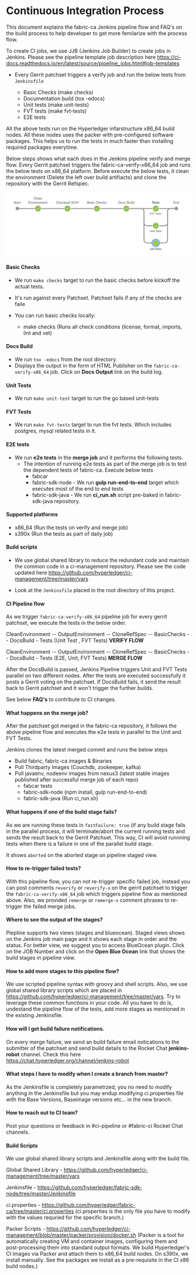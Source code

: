 # Continuous Integration Process

This document explains the fabric-ca Jenkins pipeline flow and FAQ's on the build process to help developer to get more femilarize with the process flow.

To create CI jobs, we use JJB (Jenkins Job Builder) to create jobs in Jenkins. Please see the pipeline template job description here https://ci-docs.readthedocs.io/en/latest/source/pipeline_jobs.html#job-templates

- Every Gerrit patchset triggers a verify job and run the below tests from `Jenkinsfile`

    - Basic Checks (make checks)
    - Documentation build (tox -edocs)
    - Unit tests (make unit-tests)
    - FVT tests (make fvt-tests)
    - E2E tests

All the above tests run on the Hyperledger infarstructure x86_64 build nodes. All these nodes uses the packer with pre-configured software packages. This helps us to run the tests in much faster than installing required packages everytime.

Below steps shows what each does in the Jenkins pipeline verify and merge flow. Every Gerrit patchset triggers the fabric-ca-verify-x86_64 job and runs the below tests on x86_64 platform. Before execute the below tests, it clean the environment (Delete the left over build artifiacts) and clone the repository with the Gerrit Refspec.

![](1.png)

#### Basic Checks

- We run `make checks` target to run the basic checks before kickoff the actual tests.
- It's run against every Patchset. Patchset fails if any of the checks are faile
- You can run basic checks locally:

    - make checks (Runs all check conditions (license, format, imports, lint and vet)

#### Docs Build

- We run `tox -edocs` from the root directory.
- Displays the output in the form of HTML Publisher on the `fabric-ca-verify-x86_64` job. Click on **Docs Output** link on the build log.

#### Unit Tests

- We run `make unit-test` target to run the go based unit-tests

#### FVT Tests

- We run `make fvt-tests` target to run the fvt tests. Which includes postgres, mysql related tests in it.

#### E2E tests

- We run **e2e tests** in the **merge job** and it performs the following tests.
    - The intention of running e2e tests as part of the merge job is to test the dependent tests of fabric-ca. Execute below tests
        - fabcar
        - fabric-sdk-node - We run **gulp run-end-to-end** target which executes most of the end to end tests
        - fabric-sdk-java - We run **ci_run.sh** script pre-baked in fabric-sdk-java repository.

#### Supported platforms

- x86_64 (Run the tests on verify and merge job)
- s390x (Run the tests as part of daily job)

#### Build scripts

- We use global shared library to reduce the redundant code and maintain the common code in a ci-management repository. Please see the code updated here https://github.com/hyperledger/ci-management/tree/master/vars

- Look at the `Jenkinsfile` placed in the root directory of this project.

#### CI Pipeline flow

As we trigger `fabric-ca-verify-x86_64` pipeline job for every gerrit patchset, we execute the tests in the below order.

CleanEnvironment -- OutputEnvironment -- CloneRefSpec -- BasicChecks -- DocsBuild - Tests (Unit Test , FVT Tests)
**VERIFY FLOW**

CleanEnvironment -- OutputEnvironment -- CloneRefSpec -- BasicChecks -- DocsBuild - Tests (E2E, Unit, FVT Tests)
**MERGE FLOW**

After the DocsBuild is passed, Jenkins Pipeline triggers Unit and FVT Tests parallel on two different nodes. After the tests are executed successfully it posts a Gerrit voting on the patchset.
If DocsBuild fails, it send the result back to Gerrit patchset and it won't trigger the further builds.

See below **FAQ's** to contribute to CI changes.

#### What happens on the merge job?

After the patchset got merged in the fabric-ca repository, it follows the above pipeline flow and executes the e2e tests in parallel to the Unit and FVT Tests.

Jenkins clones the latest merged commit and runs the below steps

- Build fabric, fabric-ca images & Binaries
- Pull Thirdparty Images (Couchdb, zookeeper, kafka)
- Pull javaenv, nodeenv images from nexus3 (latest stable images published after successful merge job of each repo)
  - fabcar tests
  - fabric-sdk-node (npm install, gulp run-end-to-end)
  - fabric-sdk-java (Run ci_run.sh)

#### What happens if one of the build stage fails?

As we are running these tests in `fastFailure: true` (if any build stage fails in the parallel process, it will terminate/abort the current running tests and sends the result back to the Gerrit Patchset. This way, CI will avoid runnning tests when there is a failure in one of the parallel build stage.

It shows `aborted` on the aborted stage on pipeline staged view.

#### How to re-trigger failed tests?

With this pipeline flow, you can not re-trigger specific failed job, instead you can post comments `reverify` or `reverify-x` on the gerrit patchset to trigger the `fabric-ca-verify-x86_64` job which triggers pipeline flow as mentioned above. Also, we provided `remerge` or `remerge-x` comment phrases to re-trigger the failed merge jobs.

#### Where to see the output of the stages?

Piepline supports two views (stages and blueocean). Staged views shows on the Jenkins job main page and it shows each stage in order and the status. For better view, we suggest you to access BlueOcean plugin. Click on the JOB Number and click on the **Open Blue Ocean** link that shows the build stages in pipeline view.

#### How to add more stages to this pipeline flow?

We use scripted pipeline syntax with groovy and shell scripts. Also, we use global shared library scripts which are placed in https://github.com/hyperledger/ci-management/tree/master/vars. Try to leverage these common functions in your code. All you have to do is, undestand the pipeline flow of the tests, add more stages as mentioned in the existing Jenkinsfile.

#### How will I get build failure notifications.

On every merge failure, we send an build failure email notications to the submitter of the patchset and send build details to the Rocket Chat **jenkins-robot** channel. Check this here https://chat.hyperledger.org/channel/jenkins-robot

#### What steps I have to modify when I create a branch from master?

As the Jenkinsfile is completely parametrzed, you no need to modify anything in the Jenkinsfile but you may endup modifying ci.properties file with the Base Versions, Baseimage versions etc... in the new branch.

#### How to reach out to CI team?

Post your questions or feedback in #ci-pipeline or #fabric-ci Rocket Chat channels.

#### Build Scripts

We use global shared library scripts and Jenkinsfile along with the build file.

Global Shared Library - https://github.com/hyperledger/ci-management/tree/master/vars

Jenkinsfile           - https://github.com/hyperledger/fabric-sdk-node/tree/master/Jenkinsfile

ci.properties         - https://github.com/hyperledger/fabric-ca/tree/master/ci.properties
(ci.properties is the only file you have to modify with the values requried for the specific branch.)

Packer Scripts        - https://github.com/hyperledger/ci-management/blob/master/packer/provision/docker.sh
(Packer is a tool for automatically creating VM and container images, configuring them and post-processing them into standard output formats. We build Hyperledger's CI images via Packer and attach them to x86_64 build nodes. On s390x, we install manually. See the packages we install as a pre-requisite in the CI x86 build nodes.)
